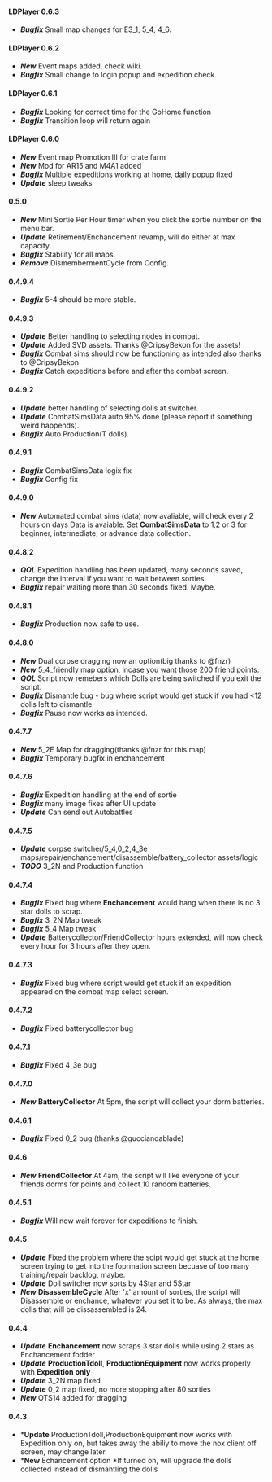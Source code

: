 
#### LDPlayer 0.6.3
* **_Bugfix_** Small map changes for E3_1, 5_4, 4_6.

#### LDPlayer 0.6.2
* **_New_** Event maps added, check wiki.
* **_Bugfix_** Small change to login popup and expedition check.

#### LDPlayer 0.6.1
* **_Bugfix_** Looking for correct time for the GoHome function
* **_Bugfix_** Transition loop will return again

#### LDPlayer 0.6.0
* **_New_** Event map Promotion III for crate farm
* **_New_** Mod for AR15 and M4A1 added
* **_Bugfix_** Multiple expeditions working at home, daily popup fixed
* **_Update_** sleep tweaks

#### 0.5.0
* **_New_** Mini Sortie Per Hour timer when you click the sortie number on the menu bar.
* **_Update_** Retirement/Enchancement revamp, will do either at max capacity.
* **_Bugfix_** Stability for all maps.
* **_Remove_** DismembermentCycle from Config.

#### 0.4.9.4
* **_Bugfix_** 5-4 should be more stable.

#### 0.4.9.3
* **_Update_** Better handling to selecting nodes in combat.
* **_Update_** Added SVD assets. Thanks @CripsyBekon for the assets! 
* **_Bugfix_** Combat sims should now be functioning as intended also thanks to @CripsyBekon
* **_Bugfix_** Catch expeditions before and after the combat screen.

#### 0.4.9.2
* **_Update_** better handling of selecting dolls at switcher.
* **_Update_** CombatSimsData auto 95% done (please report if something weird
happends).
* **_Bugfix_** Auto Production(T dolls).

#### 0.4.9.1
* **_Bugfix_** CombatSimsData logix fix
* **_Bugfix_** Config fix

#### 0.4.9.0
* **_New_** Automated combat sims (data) now avaliable, will check every 2 hours on days Data is avaiable. Set **CombatSimsData** to 1,2 or 3 for beginner, intermediate, or advance data collection.

#### 0.4.8.2
* **_QOL_** Expedition handling has been updated, many seconds saved, change the interval if you want to wait between sorties.
* **_Bugfix_** repair waiting more than 30 seconds fixed. Maybe.

#### 0.4.8.1
* **_Bugfix_** Production now safe to use.

#### 0.4.8.0
* **_New_** Dual corpse dragging now an option(big thanks to @fnzr)
* **_New_** 5_4_friendly map option, incase you want those 200 friend points.
* **_QOL_** Script now remebers which Dolls are being switched if you exit the script.
* **_Bugfix_** Dismantle bug - bug where script would get stuck if you had <12 dolls left to dismantle.
* **_Bugfix_** Pause now works as intended.

#### 0.4.7.7
* **_New_** 5_2E Map for dragging(thanks @fnzr for this map)
* **_Bugfix_** Temporary bugfix in enchancement

#### 0.4.7.6
* **_Bugfix_** Expedition handling at the end of sortie
* **_Bugfix_** many image fixes after UI update
* **_Update_** Can send out Autobattles 

#### 0.4.7.5
* **_Update_** corpse switcher/5_4,0_2,4_3e maps/repair/enchancement/disassemble/battery_collector assets/logic
* **_TODO_** 3_2N and Production function

#### 0.4.7.4
* **_Bugfix_** Fixed bug where **Enchancement** would hang when there is no 3 star dolls to scrap.
* **_Bugfix_** 3_2N Map tweak
* **_Bugfix_** 5_4 Map tweak
* **_Update_** Batterycollector/FriendCollector hours extended, will now check every hour for 3 hours after they open.

#### 0.4.7.3
* **_Bugfix_** Fixed bug where script would get stuck if an expedition appeared on the combat map select screen.

#### 0.4.7.2
* **_Bugfix_** Fixed batterycollector bug

#### 0.4.7.1
* **_Bugfix_** Fixed 4_3e bug

#### 0.4.7.0
* **_New_** **BatteryCollector**  At 5pm, the script will collect your dorm batteries.

#### 0.4.6.1
* **_Bugfix_** Fixed 0_2 bug (thanks @gucciandablade)

#### 0.4.6
* **_New_** **FriendCollector** At 4am, the script will like everyone of your friends dorms for points and collect 10 random batteries.

#### 0.4.5.1
* **_Bugfix_** Will now wait forever for expeditions to finish.

#### 0.4.5
* **_Update_** Fixed the problem where the scipt would get stuck at the home screen trying to get into the foprmation screen becuase of too many training/repair backlog, maybe.
* **_Update_** Doll switcher now sorts by 4Star and 5Star
* **_New_** **DisassembleCycle** After 'x' amount of sorties, the script will Disassemble or enchance, whatever you set it to be. As always, the max dolls that will be dissassembled is 24.

#### 0.4.4
* **_Update_** **Enchancement** now scraps 3 star dolls while using 2 stars as Enchancement fodder
* **_Update_** **ProductionTdoll**, **ProductionEquipment** now works properly with **Expedition only**
* **_Update_** 3_2N map fixed
* **_Update_** 0_2 map fixed, no more stopping after 80 sorties
* **_New_** OTS14 added for dragging

#### 0.4.3
* ***Update** ProductionTdoll,ProductionEquipment now works with Expedition only on, but takes away the abiliy to move the nox client off screen, may change later.
* ***New** Echancement option
 *If turned on, will upgrade the dolls collected instead of dismantling the dolls 
